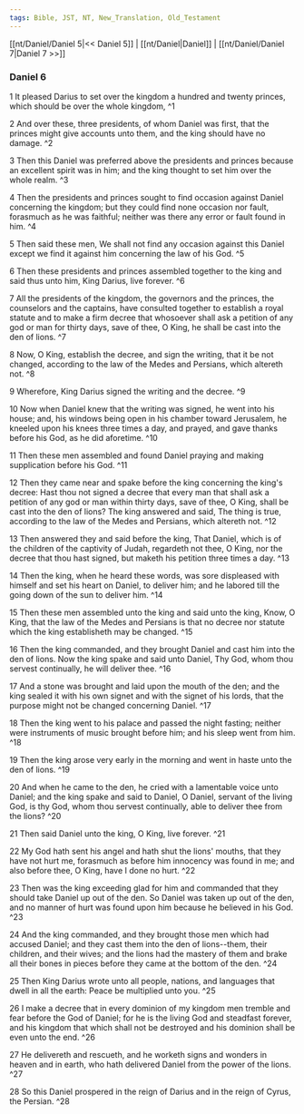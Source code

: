 ```yaml
---
tags: Bible, JST, NT, New_Translation, Old_Testament
---
```


[[nt/Daniel/Daniel 5|<< Daniel 5]] | [[nt/Daniel|Daniel]] | [[nt/Daniel/Daniel 7|Daniel 7 >>]]

### Daniel 6

1 It pleased Darius to set over the kingdom a hundred and twenty princes, which should be over the whole kingdom,  ^1

2 And over these, three presidents, of whom Daniel was first, that the princes might give accounts unto them, and the king should have no damage.  ^2

3 Then this Daniel was preferred above the presidents and princes because an excellent spirit was in him; and the king thought to set him over the whole realm.  ^3

4 Then the presidents and princes sought to find occasion against Daniel concerning the kingdom; but they could find none occasion nor fault, forasmuch as he was faithful; neither was there any error or fault found in him.  ^4

5 Then said these men, We shall not find any occasion against this Daniel except we find it against him concerning the law of his God.  ^5

6 Then these presidents and princes assembled together to the king and said thus unto him, King Darius, live forever.  ^6

7 All the presidents of the kingdom, the governors and the princes, the counselors and the captains, have consulted together to establish a royal statute and to make a firm decree that whosoever shall ask a petition of any god or man for thirty days, save of thee, O King, he shall be cast into the den of lions.  ^7

8 Now, O King, establish the decree, and sign the writing, that it be not changed, according to the law of the Medes and Persians, which altereth not.  ^8

9 Wherefore, King Darius signed the writing and the decree.  ^9

10 Now when Daniel knew that the writing was signed, he went into his house; and, his windows being open in his chamber toward Jerusalem, he kneeled upon his knees three times a day, and prayed, and gave thanks before his God, as he did aforetime.  ^10

11 Then these men assembled and found Daniel praying and making supplication before his God.  ^11

12 Then they came near and spake before the king concerning the king\'s decree: Hast thou not signed a decree that every man that shall ask a petition of any god or man within thirty days, save of thee, O King, shall be cast into the den of lions? The king answered and said, The thing is true, according to the law of the Medes and Persians, which altereth not.  ^12

13 Then answered they and said before the king, That Daniel, which is of the children of the captivity of Judah, regardeth not thee, O King, nor the decree that thou hast signed, but maketh his petition three times a day.  ^13

14 Then the king, when he heard these words, was sore displeased with himself and set his heart on Daniel, to deliver him; and he labored till the going down of the sun to deliver him.  ^14

15 Then these men assembled unto the king and said unto the king, Know, O King, that the law of the Medes and Persians is that no decree nor statute which the king establisheth may be changed.  ^15

16 Then the king commanded, and they brought Daniel and cast him into the den of lions. Now the king spake and said unto Daniel, Thy God, whom thou servest continually, he will deliver thee.  ^16

17 And a stone was brought and laid upon the mouth of the den; and the king sealed it with his own signet and with the signet of his lords, that the purpose might not be changed concerning Daniel.  ^17

18 Then the king went to his palace and passed the night fasting; neither were instruments of music brought before him; and his sleep went from him.  ^18

19 Then the king arose very early in the morning and went in haste unto the den of lions.  ^19

20 And when he came to the den, he cried with a lamentable voice unto Daniel; and the king spake and said to Daniel, O Daniel, servant of the living God, is thy God, whom thou servest continually, able to deliver thee from the lions?  ^20

21 Then said Daniel unto the king, O King, live forever.  ^21

22 My God hath sent his angel and hath shut the lions\' mouths, that they have not hurt me, forasmuch as before him innocency was found in me; and also before thee, O King, have I done no hurt.  ^22

23 Then was the king exceeding glad for him and commanded that they should take Daniel up out of the den. So Daniel was taken up out of the den, and no manner of hurt was found upon him because he believed in his God.  ^23

24 And the king commanded, and they brought those men which had accused Daniel; and they cast them into the den of lions\--them, their children, and their wives; and the lions had the mastery of them and brake all their bones in pieces before they came at the bottom of the den.  ^24

25 Then King Darius wrote unto all people, nations, and languages that dwell in all the earth: Peace be multiplied unto you.  ^25

26 I make a decree that in every dominion of my kingdom men tremble and fear before the God of Daniel; for he is the living God and steadfast forever, and his kingdom that which shall not be destroyed and his dominion shall be even unto the end.  ^26

27 He delivereth and rescueth, and he worketh signs and wonders in heaven and in earth, who hath delivered Daniel from the power of the lions.  ^27

28 So this Daniel prospered in the reign of Darius and in the reign of Cyrus, the Persian.  ^28

 
